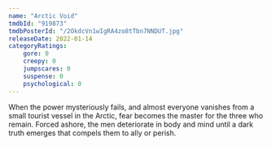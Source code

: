 ```yaml
---
name: "Arctic Void"
tmdbId: "919873"
tmdbPosterId: "/2OkdcVn1wIgRA4zo8tTbn7NNDUT.jpg"
releaseDate: 2022-01-14
categoryRatings:
    gore: 0
    creepy: 0
    jumpscares: 0
    suspense: 0
    psychological: 0
---
```

When the power mysteriously fails, and almost everyone vanishes from a small tourist vessel in the Arctic, fear becomes the master for the three who remain. Forced ashore, the men deteriorate in body and mind until a dark truth emerges that compels them to ally or perish.
